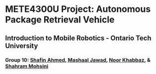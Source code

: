 # METE4300U Project: Autonomous Package Retrieval Vehicle
## Introduction to Mobile Robotics - Ontario Tech University
### Group 10: [Shafin Ahmed](https://github.com/shafinmahmed), [Mashaal Jawad](https://github.com/mashaal-jawad), [Noor Khabbaz](https://github.com/noorbot), & [Shahram Mohsini](https://github.com/shahrammohsini) 
